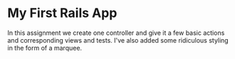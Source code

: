 # **My First Rails App**

In this assignment we create one controller and give it a few basic actions and corresponding views and tests. I've also added some ridiculous styling in the form of a marquee.
